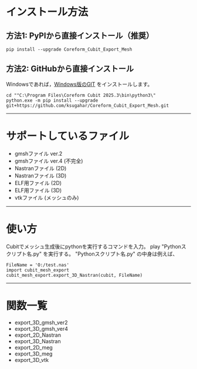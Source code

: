 # インストール方法

## 方法1: PyPIから直接インストール（推奨）
```
pip install --upgrade Coreform_Cubit_Export_Mesh
```

## 方法2: GitHubから直接インストール
Windowsであれば，[Windows版のGIT](https://gitforwindows.org/) をインストールします。
```
cd ""C:\Program Files\Coreform Cubit 2025.3\bin\python3\"
python.exe -m pip install --upgrade git+https://github.com/ksugahar/Coreform_Cubit_Export_Mesh.git
```
----
# サポートしているファイル
- gmshファイル ver.2
- gmshファイル ver.4 (不完全)
- Nastranファイル (2D)
- Nastranファイル (3D)
- ELF用ファイル (2D)
- ELF用ファイル (3D)
- vtkファイル (メッシュのみ)

---
# 使い方
Cubitでメッシュ生成後にpythonを実行するコマンドを入力。
play "Pythonスクリプト名.py" 
を実行する。
"Pythonスクリプト名.py" の中身は例えば、
```
FileName = 'O:/test.nas'
import cubit_mesh_export
cubit_mesh_export.export_3D_Nastran(cubit, FileName)
```
---
# 関数一覧
- export_3D_gmsh_ver2
- export_3D_gmsh_ver4
- export_2D_Nastran
- export_3D_Nastran
- export_2D_meg
- export_3D_meg
- export_3D_vtk
